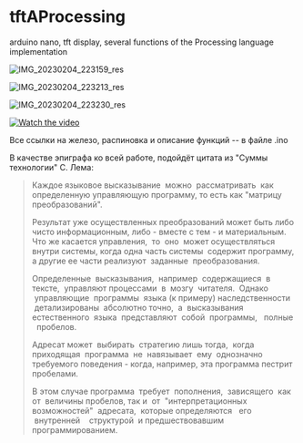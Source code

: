 # tftAProcessing
arduino nano, tft display, several functions of the Processing language implementation


![IMG_20230204_223159_res](https://user-images.githubusercontent.com/5260590/216788493-8631ba27-0b26-48d6-83ee-bf41fe81af65.jpg)


![IMG_20230204_223213_res](https://user-images.githubusercontent.com/5260590/216788490-5ea8e6da-7d06-48a7-b089-da4a7f6325ed.jpg)


![IMG_20230204_223230_res](https://user-images.githubusercontent.com/5260590/216788478-9e924789-213d-4dc7-a8e7-9c6c7e574354.jpg)


[![Watch the video](https://user-images.githubusercontent.com/5260590/216789298-dd202079-6153-4a9c-9abb-a641886b437a.png)](https://youtu.be/4Rfzh8iv4fI)


Все ссылки на железо, распиновка и описание функций -- в файле .ino 

В качестве эпиграфа ко всей работе, подойдёт цитата из "Суммы технологии" С. Лема:

> Каждое языковое высказывание  можно  рассматривать  как  определенную управляющую программу, то есть как "матрицу преобразований". 
> 
> Результат уже осуществленных преобразований может быть либо чисто информационным, либо - вместе с тем - и материальным. Что же касается управления,  то  оно  может осуществляться внутри системы, когда одна часть системы  содержит программу, а другие ее части реализуют  заданные  преобразования.
> 
> Определенные  высказывания,  например  содержащиеся  в  тексте,  управляют процессами  в  мозгу  читателя.  Однако  управляющие  программы  языка (к примеру) наследственности  детализированы  абсолютно точно,  а  высказывания естественного  языка  представляют  собой  программы,   полные   пробелов.
> 
> Адресат может  выбирать  стратегию лишь тогда,  когда  приходящая  программа  не  навязывает  ему  однозначно требуемого поведения - когда, например, эта программа пестрит пробелами. 
> 
> В этом случае программа  требует  пополнения,  зависящего  как  от  величины пробелов, так и  от  "интерпретационных  возможностей"  адресата,  которые определяются   его   внутренней    структурой  и предшествовавшим программированием.

